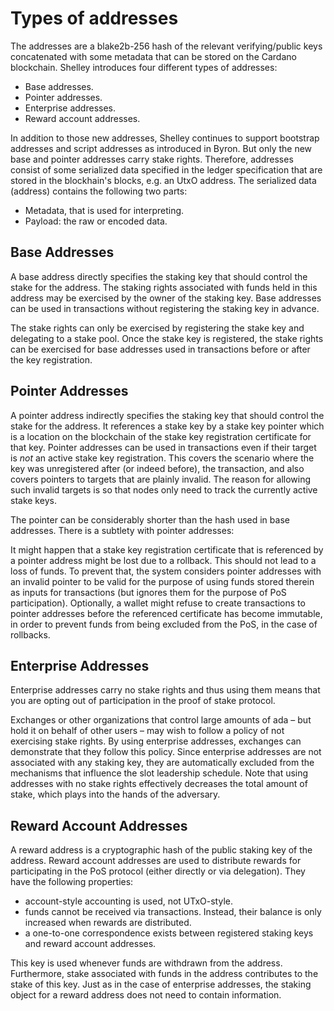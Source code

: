 # Types of addresses

The addresses are a blake2b-256 hash of the relevant verifying/public keys concatenated with some metadata that can be stored on the Cardano blockchain. Shelley introduces four different types of addresses:

* Base addresses.
* Pointer addresses.
* Enterprise addresses.
* Reward account addresses.

In addition to those new addresses, Shelley continues to support bootstrap addresses and script addresses as introduced in Byron. But only the new base and pointer addresses carry stake rights. Therefore, addresses consist of some serialized data specified in the ledger specification that are stored in the blockhain's blocks, e.g. an UtxO address. The serialized data (address) contains the following two parts:

* Metadata, that is used for interpreting.
* Payload: the raw or encoded data.

## Base Addresses

A base address directly specifies the staking key that should control the stake for the address. The staking rights associated with funds held in this address may be exercised by the owner of the staking key. Base addresses can be used in transactions without registering the staking key in advance.

The stake rights can only be exercised by registering the stake key and delegating to a stake pool. Once the stake key is registered, the stake rights can be exercised for base addresses used in transactions before or after the key registration.

## Pointer Addresses

A pointer address indirectly specifies the staking key that should control the stake for the address. It references a stake key by a stake key pointer which is a location on the blockchain of the stake key registration certificate for that key. Pointer addresses can be used in transactions even if their target is *not* an active stake key registration. This covers the scenario where the key was unregistered after (or indeed before), the transaction, and also covers pointers to targets that are plainly invalid. The reason for allowing such invalid targets is so that nodes only need to track the currently active stake keys.

The pointer can be considerably shorter than the hash used in base addresses. There is a subtlety with pointer addresses:

It might happen that a stake key registration certificate that is referenced by a pointer address might be lost due to a rollback. This should not lead to a loss of funds. To prevent that, the system considers pointer addresses with an invalid pointer to be valid for the purpose of using funds stored therein as inputs for transactions (but ignores them for the purpose of PoS participation). Optionally, a wallet might refuse to create transactions to pointer addresses before the referenced certificate has become immutable, in order to prevent funds from being excluded from the PoS, in the case of rollbacks.

## Enterprise Addresses

Enterprise addresses carry no stake rights and thus using them means that you are opting out of participation in the proof of stake protocol.

Exchanges or other organizations that control large amounts of ada – but hold it on behalf of other users – may wish to follow a policy of not exercising stake rights. By using enterprise addresses, exchanges can demonstrate that they follow this policy. Since enterprise addresses are not associated with any staking key, they are automatically excluded from the mechanisms that influence the slot leadership schedule. Note that using addresses with no stake rights effectively decreases the total amount of stake, which plays into the hands of the adversary.

## Reward Account Addresses

A reward address is a cryptographic hash of the public staking key of the address. Reward account addresses are used to distribute rewards for participating in the PoS protocol (either directly or via delegation). They have the following properties:

* account-style accounting is used, not UTxO-style.
* funds cannot be received via transactions. Instead, their balance is only increased when rewards are distributed.
* a one-to-one correspondence exists between registered staking keys and reward account addresses.

This key is used whenever funds are withdrawn from the address. Furthermore, stake associated with funds in the address contributes to the stake of this key. Just as in the case of enterprise addresses, the staking object for a reward address does not need to contain information.

